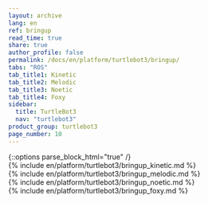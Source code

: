 ```yaml
---
layout: archive
lang: en
ref: bringup
read_time: true
share: true
author_profile: false
permalink: /docs/en/platform/turtlebot3/bringup/
tabs: "ROS"
tab_title1: Kinetic
tab_title2: Melodic
tab_title3: Noetic
tab_title4: Foxy
sidebar:
  title: TurtleBot3
  nav: "turtlebot3"
product_group: turtlebot3
page_number: 10
---
```


<div style="counter-reset: h1 3"></div>
<div style="counter-reset: h2 4"></div>
{::options parse_block_html="true" /}

<section id="{{ page.tab_title1 }}" class="tab_contents">
{% include en/platform/turtlebot3/bringup_kinetic.md %}
</section>

<section id="{{ page.tab_title2 }}" class="tab_contents">
{% include en/platform/turtlebot3/bringup_melodic.md %}
</section>

<section id="{{ page.tab_title3 }}" class="tab_contents">
{% include en/platform/turtlebot3/bringup_noetic.md %}
</section>

<section id="{{ page.tab_title4 }}" class="tab_contents">
{% include en/platform/turtlebot3/bringup_foxy.md %}
</section>